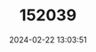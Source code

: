 ---
title: "152039"
category: "Copiapoa cinerea"
draft: false
date: 2024-02-22 13:03:51
languages:
  Spanish; Castilian: ["Copiapoa de Philippi"]
---